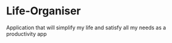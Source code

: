 # Life-Organiser
Application that will simplify my life and satisfy all my needs as a productivity app

